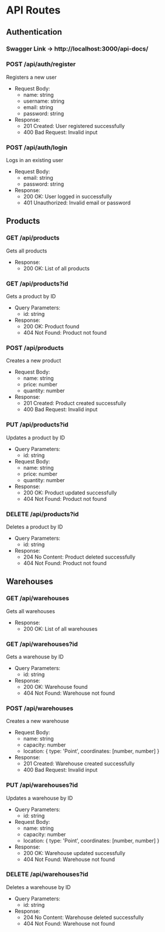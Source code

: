 # API Routes

## Authentication

### Swagger Link -> http://localhost:3000/api-docs/

### POST /api/auth/register

Registers a new user

* Request Body:
	+ name: string
	+ username: string
	+ email: string
	+ password: string
* Response:
	+ 201 Created: User registered successfully
	+ 400 Bad Request: Invalid input

### POST /api/auth/login

Logs in an existing user

* Request Body:
	+ email: string
	+ password: string
* Response:
	+ 200 OK: User logged in successfully
	+ 401 Unauthorized: Invalid email or password

## Products

### GET /api/products

Gets all products

* Response:
	+ 200 OK: List of all products

### GET /api/products?id

Gets a product by ID

* Query Parameters:
	+ id: string
* Response:
	+ 200 OK: Product found
	+ 404 Not Found: Product not found

### POST /api/products

Creates a new product

* Request Body:
	+ name: string
	+ price: number
	+ quantity: number
* Response:
	+ 201 Created: Product created successfully
	+ 400 Bad Request: Invalid input

### PUT /api/products?id

Updates a product by ID

* Query Parameters:
	+ id: string
* Request Body:
	+ name: string
	+ price: number
	+ quantity: number
* Response:
	+ 200 OK: Product updated successfully
	+ 404 Not Found: Product not found

### DELETE /api/products?id

Deletes a product by ID

* Query Parameters:
	+ id: string
* Response:
	+ 204 No Content: Product deleted successfully
	+ 404 Not Found: Product not found

## Warehouses

### GET /api/warehouses

Gets all warehouses

* Response:
	+ 200 OK: List of all warehouses

### GET /api/warehouses?id

Gets a warehouse by ID

* Query Parameters:
	+ id: string
* Response:
	+ 200 OK: Warehouse found
	+ 404 Not Found: Warehouse not found

### POST /api/warehouses

Creates a new warehouse

* Request Body:
	+ name: string
	+ capacity: number
	+ location: {
			type: 'Point',
			coordinates: [number, number]
		}
* Response:
	+ 201 Created: Warehouse created successfully
	+ 400 Bad Request: Invalid input

### PUT /api/warehouses?id

Updates a warehouse by ID

* Query Parameters:
	+ id: string
* Request Body:
	+ name: string
	+ capacity: number
	+ location: {
			type: 'Point',
			coordinates: [number, number]
		}
* Response:
	+ 200 OK: Warehouse updated successfully
	+ 404 Not Found: Warehouse not found

### DELETE /api/warehouses?id

Deletes a warehouse by ID

* Query Parameters:
	+ id: string
* Response:
	+ 204 No Content: Warehouse deleted successfully
	+ 404 Not Found: Warehouse not found
